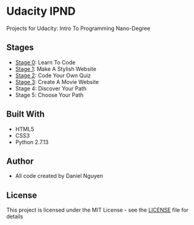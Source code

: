 # Udacity IPND
Projects for Udacity: Intro To Programming Nano-Degree

## Stages
<!-- Add links to each stage -->
* [Stage 0](https://github.com/ziggysauce/udacity_IPND/tree/master/Stage%200): Learn To Code 
* [Stage 1](https://github.com/ziggysauce/udacity_IPND/blob/master/Stage%201): Make A Stylish Website
* [Stage 2](https://github.com/ziggysauce/udacity_IPND/tree/master/Stage%202): Code Your Own Quiz
* [Stage 3](https://github.com/ziggysauce/udacity_IPND/tree/master/Stage%203): Create A Movie Website
* Stage 4: Discover Your Path
* Stage 5: Choose Your Path
 
## Built With
* HTML5
* CSS3
* Python 2.7.13
 
## Author
* All code created by Daniel Nguyen
 
## License
This project is licensed under the MIT License - see the [LICENSE](https://github.com/ziggysauce/udacity_IPND/blob/master/LICENSE) file for details
